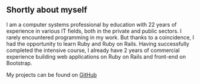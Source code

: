 ## Shortly about myself

I am a computer systems professional by education with 22 years of experience in various IT fields, both in the private and public sectors.
I rarely encountered programming in my work. But thanks to a coincidence, I had the opportunity to learn Ruby and Ruby on Rails.
Having successfully completed the intensive course, I already have 2 years of commercial experience building web applications on Ruby on Rails and front-end on Bootstrap.

My projects can be found on [GitHub](https://github.com/ukrmaxim)

